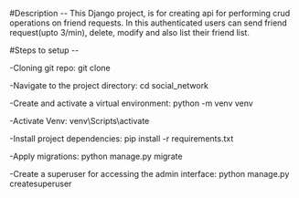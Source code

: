 #Description -- This Django project, is for creating api for performing crud operations on friend requests. In this authenticated users can
send friend request(upto 3/min), delete, modify and also list their friend list.

#Steps to setup --

-Cloning git repo: git clone <this repo url>

-Navigate to the project directory: cd social_network

-Create and activate a virtual environment: python -m venv venv

-Activate Venv: venv\Scripts\activate

-Install project dependencies: pip install -r requirements.txt

-Apply migrations: python manage.py migrate

-Create a superuser for accessing the admin interface: python manage.py createsuperuser
